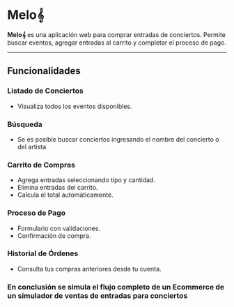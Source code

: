 # Melo𝄞

**Melo𝄞** es una aplicación web para comprar entradas de conciertos. Permite buscar eventos, agregar entradas al carrito y completar el proceso de pago.

---

## Funcionalidades

### Listado de Conciertos
- Visualiza todos los eventos disponibles.

### Búsqueda
- Se es posible buscar conciertos ingresando el nombre del concierto o del artista

### Carrito de Compras
- Agrega entradas seleccionando tipo y cantidad.
- Elimina entradas del carrito.
- Calcula el total automáticamente.

### Proceso de Pago
- Formulario con validaciones.
- Confirmación de compra.

### Historial de Órdenes
- Consulta tus compras anteriores desde tu cuenta.

### En conclusión se simula el flujo completo de un Ecommerce de un simulador de ventas de entradas para conciertos

